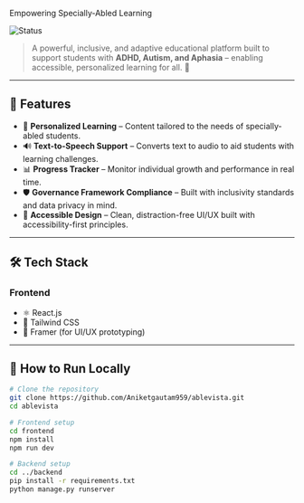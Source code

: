 
 Empowering Specially-Abled Learning

![Status](https://img.shields.io/badge/status-Active-blue)


> A powerful, inclusive, and adaptive educational platform built to support students with **ADHD, Autism, and Aphasia** – enabling accessible, personalized learning for all. 💙

---

## 🌟 Features

- 🧠 **Personalized Learning** – Content tailored to the needs of specially-abled students.
- 🔊 **Text-to-Speech Support** – Converts text to audio to aid students with learning challenges.
- 📊 **Progress Tracker** – Monitor individual growth and performance in real time.
- 🛡️ **Governance Framework Compliance** – Built with inclusivity standards and data privacy in mind.
- 🎯 **Accessible Design** – Clean, distraction-free UI/UX built with accessibility-first principles.

---

## 🛠️ Tech Stack

### Frontend
- ⚛️ React.js
- 🎨 Tailwind CSS
- 🧩 Framer (for UI/UX prototyping)




---

## 🧪 How to Run Locally

```bash
# Clone the repository
git clone https://github.com/Aniketgautam959/ablevista.git
cd ablevista

# Frontend setup
cd frontend
npm install
npm run dev

# Backend setup
cd ../backend
pip install -r requirements.txt
python manage.py runserver

